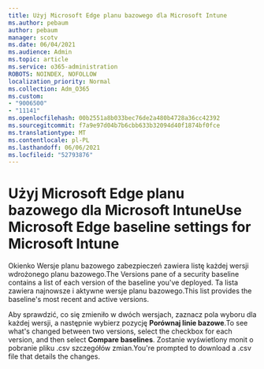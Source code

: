 ```yaml
---
title: Użyj Microsoft Edge planu bazowego dla Microsoft Intune
ms.author: pebaum
author: pebaum
manager: scotv
ms.date: 06/04/2021
ms.audience: Admin
ms.topic: article
ms.service: o365-administration
ROBOTS: NOINDEX, NOFOLLOW
localization_priority: Normal
ms.collection: Adm_O365
ms.custom:
- "9006500"
- "11141"
ms.openlocfilehash: 00b2551a8b033bec76de2a480b4728a36cc42392
ms.sourcegitcommit: f7a9e97d04b7b6cbb633b32094d40f1874bf0fce
ms.translationtype: MT
ms.contentlocale: pl-PL
ms.lasthandoff: 06/06/2021
ms.locfileid: "52793876"
---
```

# <a name="use-microsoft-edge-baseline-settings-for-microsoft-intune"></a><span data-ttu-id="3ebad-102">Użyj Microsoft Edge planu bazowego dla Microsoft Intune</span><span class="sxs-lookup"><span data-stu-id="3ebad-102">Use Microsoft Edge baseline settings for Microsoft Intune</span></span>

<span data-ttu-id="3ebad-103">Okienko Wersje planu bazowego zabezpieczeń zawiera listę każdej wersji wdrożonego planu bazowego.</span><span class="sxs-lookup"><span data-stu-id="3ebad-103">The Versions pane of a security baseline contains a list of each version of the baseline you've deployed.</span></span> <span data-ttu-id="3ebad-104">Ta lista zawiera najnowsze i aktywne wersje planu bazowego.</span><span class="sxs-lookup"><span data-stu-id="3ebad-104">This list provides the baseline's most recent and active versions.</span></span>

<span data-ttu-id="3ebad-105">Aby sprawdzić, co się zmieniło w dwóch wersjach, zaznacz pola wyboru dla każdej wersji, a następnie wybierz pozycję **Porównaj linie bazowe**.</span><span class="sxs-lookup"><span data-stu-id="3ebad-105">To see what's changed between two versions, select the checkbox for each version, and then select **Compare baselines**.</span></span> <span data-ttu-id="3ebad-106">Zostanie wyświetlony monit o pobranie pliku .csv szczegółów zmian.</span><span class="sxs-lookup"><span data-stu-id="3ebad-106">You're prompted to download a .csv file that details the changes.</span></span>